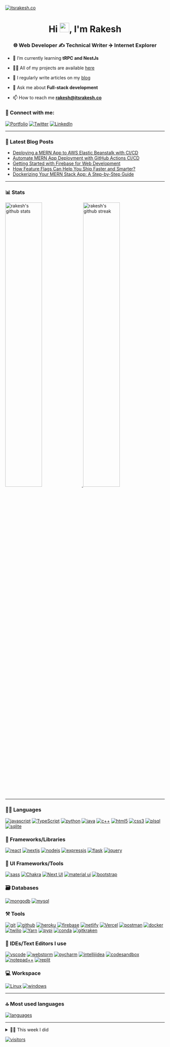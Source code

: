 [![itsrakesh.co](https://user-images.githubusercontent.com/70439799/150669911-f4770983-6987-48b8-ad53-a5542231e894.gif)](https://itsrakesh.co)

<h1 align="center">Hi <a href="https://itsrakesh.co"><img src="https://raw.githubusercontent.com/MartinHeinz/MartinHeinz/master/wave.gif" width="30"></a>, I'm Rakesh</h1>
<h3 align="center">🌐 Web Developer ✍️ Technical Writer ✈️ Internet Explorer</h3>

- 🌱 I’m currently learning **tRPC and NestJs**

- 👨‍💻 All of my projects are available [here](https://itsrakesh.co/work/projects)

- 📝 I regularly write articles on my [blog](https://blog.itsrakesh.co)

- 💬 Ask me about **Full-stack development**

- 📫 How to reach me **rakesh@itsrakesh.co**

### 🤝 Connect with me:

[![Portfolio](https://img.shields.io/badge/Portfolio-000000?style=for-the-badge&logo=Portfolio&logoColor=white)](https://itsrakesh.co)
[![Twitter](https://img.shields.io/badge/Twitter-1DA1F2?style=for-the-badge&logo=twitter&logoColor=white)](https://twitter.com/rakesh_at_tweet)
[![LinkedIn](https://img.shields.io/badge/LinkedIn-0077B5?style=for-the-badge&logo=linkedin&logoColor=white)](https://www.linkedin.com/in/itsrakeshdotco)

---

### 📜 Latest Blog Posts

<!-- BLOG-POST-LIST:START -->
- [Deploying a MERN App to AWS Elastic Beanstalk with CI/CD](https://medium.com/codex/deploying-a-mern-app-to-aws-elastic-beanstalk-with-ci-cd-843f414645ec?source=rss-e09c62468ad2------2)
- [Automate MERN App Deployment with GitHub Actions CI/CD](https://medium.com/codex/automate-mern-app-deployment-with-github-actions-ci-cd-84ceaf8fc0b7?source=rss-e09c62468ad2------2)
- [Getting Started with Firebase for Web Development](https://medium.com/gdsclpu/getting-started-with-firebase-for-web-development-ffffdbdd540e?source=rss-e09c62468ad2------2)
- [How Feature Flags Can Help You Ship Faster and Smarter?](https://medium.com/codex/how-feature-flags-can-help-you-ship-faster-and-smarter-19e38546a025?source=rss-e09c62468ad2------2)
- [Dockerizing Your MERN Stack App: A Step-by-Step Guide](https://medium.com/codex/dockerizing-your-mern-stack-app-a-step-by-step-guide-79fecddfde72?source=rss-e09c62468ad2------2)
<!-- BLOG-POST-LIST:END -->

---

### 📊 Stats

<a href="https://itsrakesh.co">
<img src="https://github-readme-stats.vercel.app/api?username=RakeshPotnuru&include_all_commits=true&show_icons=true&theme=github_dark&hide_border=true" alt="rakesh's github stats" width="48%" >
</a>

<a href="https://itsrakesh.co">
<img src="https://github-readme-streak-stats.herokuapp.com/?user=RakeshPotnuru&theme=github_dark&hide_border=true" alt="rakesh's github streak" width="48%" >
</a>

---

### 🧑‍💻 Languages

[![javascript](https://img.shields.io/badge/JavaScript-323330?style=for-the-badge&logo=javascript&logoColor=F7DF1E)](https://itsrakesh.co)
[![TypeScript](https://img.shields.io/badge/TypeScript-007ACC?style=for-the-badge&logo=typescript&logoColor=white)](https://itsrakesh.co)
[![python](https://img.shields.io/badge/Python-FFD43B?style=for-the-badge&logo=python&logoColor=darkgreen)](https://itsrakesh.co)
[![java](https://img.shields.io/badge/Java-ED8B00?style=for-the-badge&logo=java&logoColor=white)](https://itsrakesh.co)
[![c++](https://img.shields.io/badge/C%2B%2B-00599C?style=for-the-badge&logo=c%2B%2B&logoColor=white)](https://itsrakesh.co)
[![html5](https://img.shields.io/badge/HTML5-E34F26?style=for-the-badge&logo=html5&logoColor=white)](https://itsrakesh.co)
[![css3](https://img.shields.io/badge/CSS3-1572B6?style=for-the-badge&logo=css3&logoColor=white)](https://itsrakesh.co)
[![plsql](https://img.shields.io/badge/PLSQL-F80000?style=for-the-badge&logo=oracle&logoColor=black)](https://itsrakesh.co)
[![sqlite](https://img.shields.io/badge/SQLite-07405E?style=for-the-badge&logo=sqlite&logoColor=white)](https://itsrakesh.co)

### 🧩 Frameworks/Libraries

[![react](https://img.shields.io/badge/React-20232A?style=for-the-badge&logo=react&logoColor=61DAFB)](https://itsrakesh.co)
[![nextjs](https://img.shields.io/badge/Next-black?style=for-the-badge&logo=next.js&logoColor=white)](https://itsrakesh.co)
[![nodejs](https://img.shields.io/badge/Node.js-339933?style=for-the-badge&logo=nodedotjs&logoColor=white)](https://itsrakesh.co)
[![expressjs](https://img.shields.io/badge/Express.js-000000?style=for-the-badge&logo=express&logoColor=white)](https://itsrakesh.co)
[![flask](https://img.shields.io/badge/Flask-000000?style=for-the-badge&logo=flask&logoColor=white)](https://itsrakesh.co)
[![jquery](https://img.shields.io/badge/jQuery-0769AD?style=for-the-badge&logo=jquery&logoColor=white)](https://itsrakesh.co)

### 💅 UI Frameworks/Tools

[![sass](https://img.shields.io/badge/Sass-CC6699?style=for-the-badge&logo=sass&logoColor=white)](https://itsrakesh.co)
[![Chakra](https://img.shields.io/badge/chakra-%234ED1C5.svg?style=for-the-badge&logo=chakraui&logoColor=white)](https://itsrakesh.co)
[![Next UI](https://img.shields.io/badge/NextUI-black?style=for-the-badge&logo=next.js&logoColor=white)](https://itsrakesh.co)
[![material ui](https://img.shields.io/badge/Material%20UI-007FFF?style=for-the-badge&logo=mui&logoColor=white)](https://itsrakesh.co)
[![bootstrap](https://img.shields.io/badge/Bootstrap-563D7C?style=for-the-badge&logo=bootstrap&logoColor=white)](https://itsrakesh.co)

### 🗃️ Databases

[![mongodb](https://img.shields.io/badge/MongoDB-4EA94B?style=for-the-badge&logo=mongodb&logoColor=white)](https://itsrakesh.co)
[![mysql](https://img.shields.io/badge/MySQL-005C84?style=for-the-badge&logo=mysql&logoColor=white)](https://itsrakesh.co)

### ⚒️ Tools

[![git](https://img.shields.io/badge/GIT-E44C30?style=for-the-badge&logo=git&logoColor=white)](https://itsrakesh.co)
[![github](https://img.shields.io/badge/GitHub-100000?style=for-the-badge&logo=github&logoColor=white)](https://itsrakesh.co)
[![heroku](https://img.shields.io/badge/Heroku-430098?style=for-the-badge&logo=heroku&logoColor=white)](https://itsrakesh.co)
[![firebase](https://img.shields.io/badge/firebase-ffca28?style=for-the-badge&logo=firebase&logoColor=black)](https://itsrakesh.co)
[![netlify](https://img.shields.io/badge/Netlify-00C7B7?style=for-the-badge&logo=netlify&logoColor=white)](https://itsrakesh.co)
[![Vercel](https://img.shields.io/badge/vercel-%23000000.svg?style=for-the-badge&logo=vercel&logoColor=white)](https://itsrakesh.co)
[![postman](https://img.shields.io/badge/Postman-FF6C37?style=for-the-badge&logo=Postman&logoColor=white)](https://itsrakesh.co)
[![docker](https://img.shields.io/badge/Docker-2CA5E0?style=for-the-badge&logo=docker&logoColor=white)](https://itsrakesh.co)
[![twilio](https://img.shields.io/badge/Twilio-F22F46?style=for-the-badge&logo=Twilio&logoColor=white)](https://itsrakesh.co)
[![Yarn](https://img.shields.io/badge/yarn-%232C8EBB.svg?style=for-the-badge&logo=yarn&logoColor=white)](https://itsrakesh.co)
[![pypi](https://img.shields.io/badge/pypi-3775A9?style=for-the-badge&logo=pypi&logoColor=white)](https://itsrakesh.co)
[![conda](https://img.shields.io/badge/conda-342B029.svg?&style=for-the-badge&logo=anaconda&logoColor=white)](https://itsrakesh.co)
[![gitkraken](https://img.shields.io/badge/GitKraken-179287?style=for-the-badge&logo=GitKraken&logoColor=white)](https://itsrakesh.co)

### 🧠 IDEs/Text Editors I use

[![vscode](https://img.shields.io/badge/Visual_Studio_Code-0078D4?style=for-the-badge&logo=visual%20studio%20code&logoColor=white)](https://itsrakesh.co)
[![webstorm](https://img.shields.io/badge/WebStorm-000000?style=for-the-badge&logo=WebStorm&logoColor=white)](https://itsrakesh.co)
[![pycharm](https://img.shields.io/badge/PyCharm-000000.svg?&style=for-the-badge&logo=PyCharm&logoColor=white)](https://itsrakesh.co)
[![intellijidea](https://img.shields.io/badge/IntelliJIDEA-000000.svg?style=for-the-badge&logo=intellij-idea&logoColor=white)](https://itsrakesh.co)
[![codesandbox](https://img.shields.io/badge/Codesandbox-000000?style=for-the-badge&logo=CodeSandbox&logoColor=white)](https://itsrakesh.co)
[![notepad++](https://img.shields.io/badge/Notepad++-90E59A.svg?style=for-the-badge&logo=notepad%2B%2B&logoColor=black)](https://itsrakesh.co)
[![replit](https://img.shields.io/badge/replit-667881?style=for-the-badge&logo=replit&logoColor=white)](https://itsrakesh.co)

### 💻 Workspace

[![Linux](https://img.shields.io/badge/Pop!_OS-48B9C7?style=for-the-badge&logo=Pop!_OS&logoColor=white)](https://itsrakesh.co)
[![windows](https://img.shields.io/badge/Windows-0078D6?style=for-the-badge&logo=windows&logoColor=white)](https://itsrakesh.co)

---

### 🔝 Most used languages

<a href="https://itsrakesh.co">
<img alt="languages" src="https://github-readme-stats.vercel.app/api/top-langs/?username=RakeshPotnuru&theme=github_dark&hide_border=true&hide=Jupyter%20Notebook,css,html,scss&layout=compact" />
</a>

---

<details>
  <summary>🧑‍🔬 This week I did</summary>
  
  [![Rakesh's wakatime stats](https://github-readme-stats.vercel.app/api/wakatime?username=itsrakesh&theme=github_dark&hide_border=true)](https://wakatime.com/@itsrakesh)
</details>

[![visitors](https://visitor-badge.laobi.icu/badge?page_id=RakeshPotnuru.RakeshPotnuru)](https://itsrakesh.co)

<!---
RakeshPotnuru/RakeshPotnuru is a ✨ special ✨ repository because its `README.md` (this file) appears on your GitHub profile.
You can click the Preview link to take a look at your changes.
--->
